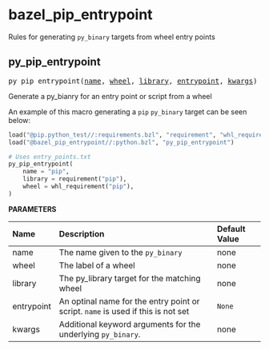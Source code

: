# bazel_pip_entrypoint

Rules for generating `py_binary` targets from wheel entry points

<a id="#py_pip_entrypoint"></a>

## py_pip_entrypoint

<pre>
py_pip_entrypoint(<a href="#py_pip_entrypoint-name">name</a>, <a href="#py_pip_entrypoint-wheel">wheel</a>, <a href="#py_pip_entrypoint-library">library</a>, <a href="#py_pip_entrypoint-entrypoint">entrypoint</a>, <a href="#py_pip_entrypoint-kwargs">kwargs</a>)
</pre>

Generate a py_bianry for an entry point or script from a wheel

An example of this macro generating a `pip` `py_binary` target can be seen below:
```python
load("@pip.python_test//:requirements.bzl", "requirement", "whl_requirement")
load("@bazel_pip_entrypoint//:python.bzl", "py_pip_entrypoint")

# Uses entry_points.txt
py_pip_entrypoint(
    name = "pip",
    library = requirement("pip"),
    wheel = whl_requirement("pip"),
)
```


**PARAMETERS**


| Name  | Description | Default Value |
| :------------- | :------------- | :------------- |
| <a id="py_pip_entrypoint-name"></a>name |  The name given to the <code>py_binary</code>   |  none |
| <a id="py_pip_entrypoint-wheel"></a>wheel |  The label of a wheel   |  none |
| <a id="py_pip_entrypoint-library"></a>library |  The py_library target for the matching wheel   |  none |
| <a id="py_pip_entrypoint-entrypoint"></a>entrypoint |  An optinal name for the entry point or script. <code>name</code> is used if this is not set   |  <code>None</code> |
| <a id="py_pip_entrypoint-kwargs"></a>kwargs |  Additional keyword arguments for the underlying <code>py_binary</code>.   |  none |


